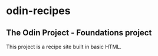 # odin-recipes

## The Odin Project - Foundations project

This project is a recipe site built in basic HTML.
